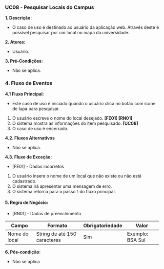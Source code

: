### UC08 - Pesquisar Locais do Campus
**1. Descrição:** 
* O caso de uso é destinado ao usuário da aplicação web. Através deste é possível pesquisar por um local no mapa da universidade.

**2. Atores:** 
* Usuário.

**3. Pré-Condições:** 
* Não se aplica.

### 4. Fluxo de Eventos 

**4.1 Fluxo Principal:** 
* Este caso de uso é iniciado quando o usuário clica no botão com ícone de lupa para pesquisar.
1. O usuário escreve o nome do local desejado. **[FE01] [RN01]**
2. O sistema mostra as informações do item pesquisado. **[UC08]**
3. O caso de uso é encerrado. 


**4.2. Fluxos Alternativos**
* Não se aplica.

**4.3. Fluxo de Exceção:** 
* [FE01] - Dados incorretos
1. O usuário insere o nome de um local que não existe ou não está cadastrado.
2. O sistema irá apresentar uma mensagem de erro.
3. O sistema retorna para o passo 1 do fluxo principal.

#### 5. Regra de Negócio: 

* [RN01] - Dados de preenchimento

| Campo            | Formato                      | Obrigatoriedade | Valor                            |
|------------------|------------------------------|-----------------|----------------------------------|
| Nome do local    | String de até 150 caracteres | Sim             | Exemplo: BSA Sul                 |

**6. Pós-condição:** 
* Não se aplica